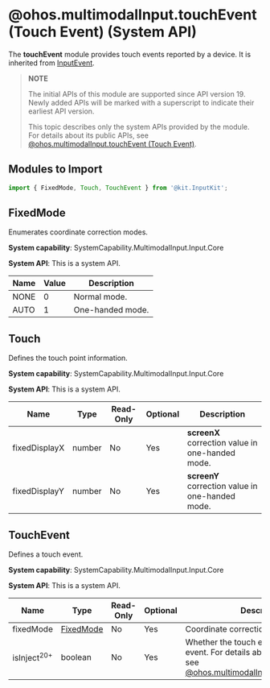 # @ohos.multimodalInput.touchEvent (Touch Event) (System API)

<!--Kit: Input Kit-->
<!--Subsystem: MultimodalInput-->
<!--Owner: @zhaoxueyuan-->
<!--Designer: @hanruofei-->
<!--Tester: @Lyuxin-->
<!--Adviser: @Brilliantry_Rui-->

The **touchEvent** module provides touch events reported by a device. It is inherited from [InputEvent](./js-apis-inputevent.md).

> **NOTE**
>
> The initial APIs of this module are supported since API version 19. Newly added APIs will be marked with a superscript to indicate their earliest API version.
>
> This topic describes only the system APIs provided by the module. For details about its public APIs, see [@ohos.multimodalInput.touchEvent (Touch Event)](js-apis-touchevent.md).

## Modules to Import

```js
import { FixedMode, Touch, TouchEvent } from '@kit.InputKit';
```

## FixedMode

Enumerates coordinate correction modes.

**System capability**: SystemCapability.MultimodalInput.Input.Core

**System API**: This is a system API.

| Name         | Value | Description  |
| ------------ | ------ | ---- |
| NONE       |  0 | Normal mode.|
| AUTO |  1 | One-handed mode.|

## Touch

Defines the touch point information.

**System capability**: SystemCapability.MultimodalInput.Input.Core

**System API**: This is a system API.

| Name         | Type  | Read-Only  | Optional  | Description                                 |
| ----------- | ------ | ---- | ---- | ----------------------------------- |
| fixedDisplayX | number| No   | Yes   | **screenX** correction value in one-handed mode.|
| fixedDisplayY | number| No   | Yes   | **screenY** correction value in one-handed mode.   |

## TouchEvent

Defines a touch event.

**System capability**: SystemCapability.MultimodalInput.Input.Core

**System API**: This is a system API.

| Name        | Type      | Read-Only  | Optional  | Description       |
| ---------- | ---------- | ---- | ---- | --------- |
| fixedMode  | [FixedMode](#fixedmode)   | No   | Yes   | Coordinate correction mode.|
| isInject<sup>20+</sup>  | boolean   | No   | Yes   | Whether the touch event is an injection event. For details about injection events, see [@ohos.multimodalInput.inputEventClient](js-apis-inputeventclient-sys.md).|
